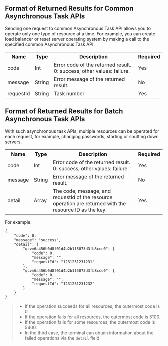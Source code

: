 ## Format of Returned Results for Common Asynchronous Task APIs
Sending one request to common Asynchronous Task API allows you to operate only one type of resource at a time. For example, you can create load balancer or reset server operating system by making a call to the specified common Asynchronous Task API.
<table class="t">
<tbody><tr>
<th> <b>Name</b>
</th><th> <b>Type</b>
</th><th> <b>Description</b>
</th><th> <b>Required</b>
</th></tr>
<tr>
<td> code
</td><td> Int
</td><td> Error code of the returned result. 0: success; other values: failure.
</td><td> Yes
</td></tr>
<tr>
<td> message
</td><td> String
</td><td> Error message of the returned result.
</td><td> No
</td></tr>
<tr>
<td> requestId
</td><td> String
</td><td> Task number
</td><td> Yes
</td></tr></tbody></table>

## Format of Returned Results for Batch Asynchronous Task APIs
With such asynchronous task APIs, multiple resources can be operated for each request, for example, changing passwords, starting or shutting down servers.
<table class="t">
<tbody><tr>
<th> <b>Name</b>
</th><th> <b>Type</b>
</th><th> <b>Description</b>
</th><th> <b>Required</b>
</th></tr>
<tr>
<td> code
</td><td> Int
</td><td> Error code of the returned result. 0: success; other values: failure.
</td><td> Yes
</td></tr>
<tr>
<td> message
</td><td> String
</td><td> Error message of the returned result.
</td><td> No
</td></tr>
<tr>
<td> detail
</td><td> Array
</td><td> The code, message, and requestId of the resource operation are returned with the resource ID as the key.
</td><td> Yes
</td></tr></tbody></table>

For example:

```
{
	"code": 0,
	"message": "success",
	"detail": {
		"qcvm6a456b0d8f01d4b2b1f5073d3fb8ccc0": {
			"code": 0,
			"message": "",
			"requestId": "1231231231231"
		},
		"qcvm6a456b0d8f01d4b2b1f5073d3fb8ccc0": {
			"code": 0,
			"message": "",
			"requestId": "1231231231232"
		}
	}
}
```
>- If the operation succeeds for all resources, the outermost code is 0.
>- If the operation fails for all resources, the outermost code is 5100.
>- If the operation fails for some resources, the outermost code is 5400.
>- In the third case, the terminal can obtain information about the failed operations via the `detail` field.
